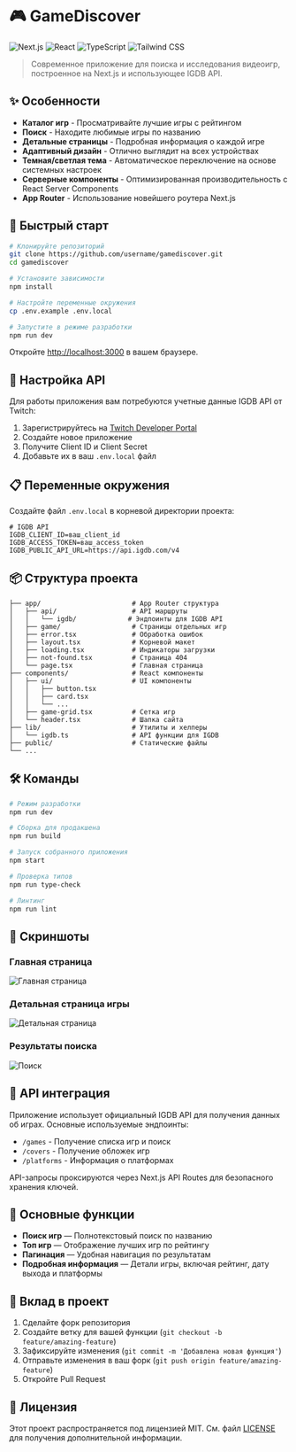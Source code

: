 # 🎮 GameDiscover

![Next.js](https://img.shields.io/badge/Next.js-15-000000?style=for-the-badge&logo=next.js)
![React](https://img.shields.io/badge/React-19-61DAFB?style=for-the-badge&logo=react)
![TypeScript](https://img.shields.io/badge/TypeScript-5-3178C6?style=for-the-badge&logo=typescript)
![Tailwind CSS](https://img.shields.io/badge/Tailwind-4-38B2AC?style=for-the-badge&logo=tailwind-css)

> Современное приложение для поиска и исследования видеоигр, построенное на Next.js и использующее IGDB API.

## ✨ Особенности

- **Каталог игр** - Просматривайте лучшие игры с рейтингом
- **Поиск** - Находите любимые игры по названию
- **Детальные страницы** - Подробная информация о каждой игре
- **Адаптивный дизайн** - Отлично выглядит на всех устройствах
- **Темная/светлая тема** - Автоматическое переключение на основе системных настроек
- **Серверные компоненты** - Оптимизированная производительность с React Server Components
- **App Router** - Использование новейшего роутера Next.js

## 🚀 Быстрый старт

```bash
# Клонируйте репозиторий
git clone https://github.com/username/gamediscover.git
cd gamediscover

# Установите зависимости
npm install

# Настройте переменные окружения
cp .env.example .env.local

# Запустите в режиме разработки
npm run dev
```

Откройте [http://localhost:3000](http://localhost:3000) в вашем браузере.

## 🔑 Настройка API

Для работы приложения вам потребуются учетные данные IGDB API от Twitch:

1. Зарегистрируйтесь на [Twitch Developer Portal](https://dev.twitch.tv/)
2. Создайте новое приложение
3. Получите Client ID и Client Secret
4. Добавьте их в ваш `.env.local` файл

## 📋 Переменные окружения

Создайте файл `.env.local` в корневой директории проекта:

```
# IGDB API
IGDB_CLIENT_ID=ваш_client_id
IGDB_ACCESS_TOKEN=ваш_access_token
IGDB_PUBLIC_API_URL=https://api.igdb.com/v4
```

## 📦 Структура проекта

```
├── app/                       # App Router структура
│   ├── api/                   # API маршруты
│   │   └── igdb/             # Эндпоинты для IGDB API
│   ├── game/                  # Страницы отдельных игр
│   ├── error.tsx              # Обработка ошибок
│   ├── layout.tsx             # Корневой макет
│   ├── loading.tsx            # Индикаторы загрузки
│   ├── not-found.tsx          # Страница 404
│   └── page.tsx               # Главная страница
├── components/                # React компоненты
│   ├── ui/                    # UI компоненты
│   │   ├── button.tsx
│   │   ├── card.tsx
│   │   └── ...
│   ├── game-grid.tsx          # Сетка игр
│   └── header.tsx             # Шапка сайта
├── lib/                       # Утилиты и хелперы
│   └── igdb.ts                # API функции для IGDB
├── public/                    # Статические файлы
└── ...
```

## 🛠️ Команды

```bash
# Режим разработки
npm run dev

# Сборка для продакшена
npm run build

# Запуск собранного приложения
npm start

# Проверка типов
npm run type-check

# Линтинг
npm run lint
```

## 📱 Скриншоты

### Главная страница
![Главная страница](https://i.imgur.com/gtfDpv0.png)

### Детальная страница игры
![Детальная страница](https://i.imgur.com/jAZ6m2c.png)

### Результаты поиска
![Поиск](https://i.imgur.com/bdjeZr2.png)

## 🔄 API интеграция

Приложение использует официальный IGDB API для получения данных об играх. Основные используемые эндпоинты:

- `/games` - Получение списка игр и поиск
- `/covers` - Получение обложек игр
- `/platforms` - Информация о платформах

API-запросы проксируются через Next.js API Routes для безопасного хранения ключей.

## 🧩 Основные функции

- **Поиск игр** — Полнотекстовый поиск по названию
- **Топ игр** — Отображение лучших игр по рейтингу
- **Пагинация** — Удобная навигация по результатам
- **Подробная информация** — Детали игры, включая рейтинг, дату выхода и платформы

## 🤝 Вклад в проект

1. Сделайте форк репозитория
2. Создайте ветку для вашей функции (`git checkout -b feature/amazing-feature`)
3. Зафиксируйте изменения (`git commit -m 'Добавлена новая функция'`)
4. Отправьте изменения в ваш форк (`git push origin feature/amazing-feature`)
5. Откройте Pull Request

## 📄 Лицензия

Этот проект распространяется под лицензией MIT. См. файл [LICENSE](LICENSE) для получения дополнительной информации.

